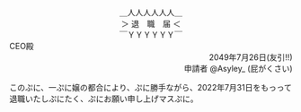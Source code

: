 <div align="center">
＿人人人人人人＿<br>
＞ 退　職　届 ＜<br>
￣ＹＹＹＹＹＹ￣<br>
</div>

<div align="left">
CEO殿
</div>

<div align="right">
2049年7月26日(友引!!)
</div>

<div align="right">
申請者 @Asyley_ (屁がくさい)
</div>


このぷに、一ぷに嬢の都合により、ぷに勝手ながら、2022年7月31日をもっって退職いたしぷにたく、ぷにお願い申し上げマスぷに。
